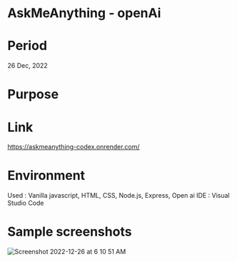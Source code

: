 # AskMeAnything - openAi
 
# Period
26 Dec, 2022

# Purpose


# Link
https://askmeanything-codex.onrender.com/

# Environment
Used : Vanilla javascript, HTML, CSS, Node.js, Express, Open ai
IDE : Visual Studio Code  

# Sample screenshots
![Screenshot 2022-12-26 at 6 10 51 AM](https://user-images.githubusercontent.com/90344204/209552579-bd29014e-11ce-4b7d-9ded-104d186c62fd.png)
